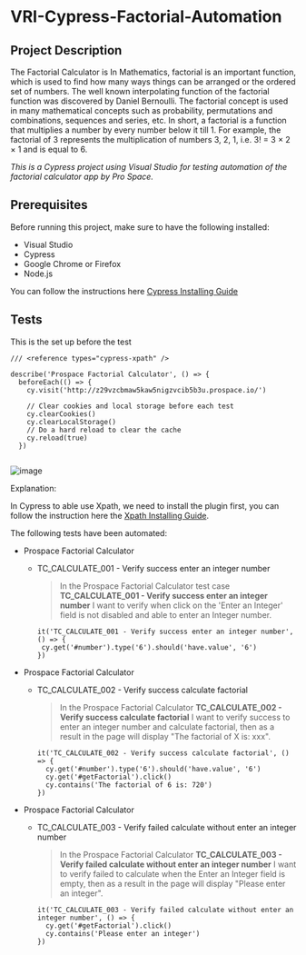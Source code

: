 # VRI-Cypress-Factorial-Automation

## Project Description ##

The Factorial Calculator is In Mathematics, factorial is an important function, which is used to find how many ways things can be arranged or the ordered set of numbers. The well known interpolating function of the factorial function was discovered by Daniel Bernoulli. The factorial concept is used in many mathematical concepts such as probability, permutations and combinations, sequences and series, etc. In short, a factorial is a function that multiplies a number by every number below it till 1. For example, the factorial of 3 represents the multiplication of numbers 3, 2, 1, i.e. 3! = 3 × 2 × 1 and is equal to 6.

*This is a Cypress project using Visual Studio for testing automation of the factorial calculator app by Pro Space.*


## Prerequisites ##

Before running this project, make sure to have the following installed:

   - Visual Studio
   - Cypress
   - Google Chrome or Firefox
   - Node.js

 You can follow the instructions here [Cypress Installing Guide](https://docs.cypress.io/guides/getting-started/installing-cypress)
 
 ## Tests ##

This is the set up before the test

```
/// <reference types="cypress-xpath" />

describe('Prospace Factorial Calculator', () => {
  beforeEach(() => { 
    cy.visit('http://z29vzcbmaw5kaw5nigzvcib5b3u.prospace.io/')

    // Clear cookies and local storage before each test  
    cy.clearCookies()
    cy.clearLocalStorage()
    // Do a hard reload to clear the cache  
    cy.reload(true)
  })
  
```
![image](https://user-images.githubusercontent.com/39895518/233440515-52dd5f6b-7650-4d86-9d70-d5b376a91294.png)

Explanation:

In Cypress to able use Xpath, we need to install the plugin first, you can follow the instruction here the [Xpath Installing Guide](https://www.programsbuzz.com/article/cypress-xpath-plugin).


The following tests have been automated:

   - Prospace Factorial Calculator
     - TC_CALCULATE_001 - Verify success enter an integer number
       > In the Prospace Factorial Calculator test case **TC_CALCULATE_001 - Verify success enter an integer number** I want to verify when click on the 'Enter an Integer' field is not disabled and able to enter an Integer number.
       ```
       it('TC_CALCULATE_001 - Verify success enter an integer number', () => {
        cy.get('#number').type('6').should('have.value', '6')
       })
       ```
       
  - Prospace Factorial Calculator
    - TC_CALCULATE_002 - Verify success calculate factorial
      > In the Prospace Factorial Calculator **TC_CALCULATE_002 - Verify success calculate factorial** I want to verify success to enter an integer number and calculate factorial, then as a result in the page will display "The factorial of X is: xxx".
       ```
       it('TC_CALCULATE_002 - Verify success calculate factorial', () => {
         cy.get('#number').type('6').should('have.value', '6')
         cy.get('#getFactorial').click()
         cy.contains('The factorial of 6 is: 720')
       })
       ```
       
  - Prospace Factorial Calculator
    - TC_CALCULATE_003 - Verify failed calculate without enter an integer number
      > In the Prospace Factorial Calculator **TC_CALCULATE_003 - Verify failed calculate without enter an integer number** I want to verify failed to calculate when the Enter an Integer field is empty, then as a result in the page will display "Please enter an integer".
       ```
       it('TC_CALCULATE_003 - Verify failed calculate without enter an integer number', () => {
         cy.get('#getFactorial').click()
         cy.contains('Please enter an integer')
       }) 
